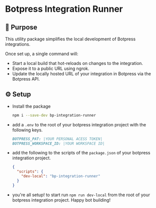 # Botpress Integration Runner

## 🧰 Purpose

This utility package simplifies the local development of Botpress integrations.

Once set up, a single command will:

- Start a local build that hot-reloads on changes to the integration.
- Expose it to a public URL using ngrok.
- Update the locally hosted URL of your integration in Botpress via the Botpress API.

## ⚙️ Setup

- Install the package

  ```bash
  npm i --save-dev bp-integration-runner
  ```

- add a `.env` to the root of your botpress integration project with the following keys.

  ```md
  BOTPRESS_PAT: |YOUR PERSONAL ACESS TOKEN|
  BOTPRESS_WORKSPACE_ID: |YOUR WORKSPACE ID|
  ```

- add the following to the scripts of the `package.json` of your botpress integration project.

  ```json
  {
    "scripts": {
      "dev-local": "bp-integration-runner"
    }
  }
  ```

- you're all setup! to start run `npm run dev-local` from the root of your botpress integration project. Happy bot building!
